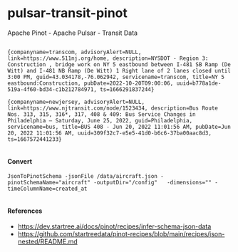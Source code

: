 # pulsar-transit-pinot
Apache Pinot - Apache Pulsar - Transit Data


````

{companyname=transcom, advisoryAlert=NULL, link=https://www.511nj.org/home, description=NYSDOT - Region 3: Construction , bridge work on NY 5 eastbound between I-481 SB Ramp (De Witt) and I-481 NB Ramp (De Witt) 1 Right lane of 2 lanes closed until 3:00 PM, guid=43.034178,-76.062942, servicename=transcom, title=NY 5 eastbound:Construction, pubDate=2022-10-20T09:00:06, uuid=b778a1de-519a-4f60-bd34-c1b212784971, ts=1666291837244}

{companyname=newjersey, advisoryAlert=NULL, link=https://www.njtransit.com/node/1523434, description=Bus Route Nos. 313, 315, 316*, 317, 408 & 409: Bus Service Changes in Philadelphia – Saturday, June 25, 2022, guid=Philadelphia, servicename=bus, title=BUS 408 - Jun 20, 2022 11:01:56 AM, pubDate=Jun 20, 2022 11:01:56 AM, uuid=309f32c7-e5e5-41d0-b6c6-37ba00aac8d3, ts=1667572441233}


````

#### Convert

````
JsonToPinotSchema -jsonFile /data/aircraft.json -pinotSchemaName="aircraft" -outputDir="/config"   -dimensions="" -timeColumnName=created_at


````


#### References

* https://dev.startree.ai/docs/pinot/recipes/infer-schema-json-data
* https://github.com/startreedata/pinot-recipes/blob/main/recipes/json-nested/README.md
